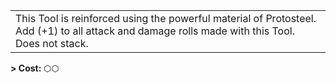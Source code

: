 
|                                                                                                                                                 |
| ----------------------------------------------------------------------------------------------------------------------------------------------- |
| This Tool is reinforced using the powerful material of Protosteel. Add (+1) to all attack and damage rolls made with this Tool. Does not stack. |


**\> Cost:** ⬡⬡

